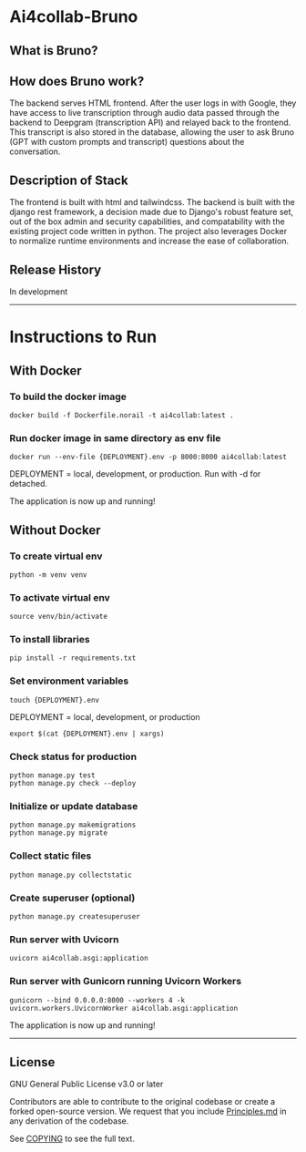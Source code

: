 # Ai4collab-Bruno

## What is Bruno?


## How does Bruno work?

The backend serves HTML frontend. After the user logs in with Google, they have access to live transcription through audio data passed through the backend to Deepgram (transcription API) and relayed back to the frontend. This transcript is also stored in the database, allowing the user to ask Bruno (GPT with custom prompts and transcript) questions about the conversation.

## Description of Stack

The frontend is built with html and tailwindcss. The backend is built with the django rest framework, a decision made due to Django's robust feature set, out of the box admin and security capabilities, and compatability with the existing project code written in python. The project also leverages Docker to normalize runtime environments and increase the ease of collaboration.

## Release History

In development

---

# Instructions to Run

## With Docker

### To build the docker image
~~~
docker build -f Dockerfile.norail -t ai4collab:latest .
~~~

### Run docker image in same directory as env file
~~~
docker run --env-file {DEPLOYMENT}.env -p 8000:8000 ai4collab:latest
~~~
DEPLOYMENT = local, development, or production. Run with -d for detached.

The application is now up and running!


## Without Docker

### To create virtual env
~~~
python -m venv venv
~~~

### To activate virtual env
~~~
source venv/bin/activate
~~~

### To install libraries
~~~
pip install -r requirements.txt
~~~

### Set environment variables
~~~
touch {DEPLOYMENT}.env
~~~
DEPLOYMENT = local, development, or production

~~~
export $(cat {DEPLOYMENT}.env | xargs)
~~~

### Check status for production
~~~
python manage.py test
python manage.py check --deploy
~~~

### Initialize or update database
~~~
python manage.py makemigrations
python manage.py migrate
~~~

### Collect static files
~~~
python manage.py collectstatic
~~~

### Create superuser (optional)
~~~
python manage.py createsuperuser
~~~

### Run server with Uvicorn
~~~
uvicorn ai4collab.asgi:application
~~~

### Run server with Gunicorn running Uvicorn Workers
~~~
gunicorn --bind 0.0.0.0:8000 --workers 4 -k uvicorn.workers.UvicornWorker ai4collab.asgi:application
~~~

The application is now up and running!


---


## License

GNU General Public License v3.0 or later

Contributors are able to contribute to the original codebase or create a forked open-source version. We request that you include [Principles.md](Principles.md) in any derivation of the codebase.

See [COPYING](COPYING) to see the full text.